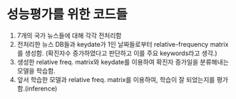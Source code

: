 # 성능평가를 위한 코드들
1. 7개의 국가 뉴스들에 대해 각각 전처리함
2. 전처리한 뉴스 DB들과 keydate가 1인 날짜들로부터 relative-frequency matrix를 생성함. (확진자수 증가하였다고 판단하고 이를 주요 keywords라고 생각.)
3. 생성한 relative freq. matrix와 keydate를 이용하여 확진자 증가일을 분류해내는 모델을 학습함.
4. 앞서 학습한 모델과 relative freq. matrix를 이용하여, 학습이 잘 되었는지를 평가함.(inference)
